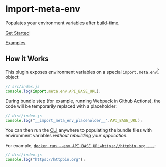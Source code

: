 # Import-meta-env

Populates your environment variables after build-time.

[Get Started](/guide.html#getting-started)

[Examples](https://github.com/iendeavor/import-meta-env/tree/main/packages/examples)

## How it Works

This plugin exposes environment variables on a special `import.meta.env`[<sup>?</sup>](guide.html#why-use-importmeta) object:

```js
// src/index.js
console.log(import.meta.env.API_BASE_URL);
```

During bundle step (for example, running Webpack in Github Actions), the code will be temporarily replaced with a placeholder:

```js
// dist/index.js
console.log("__import_meta_env_placeholder__".API_BASE_URL);
```

You can then run the [CLI](guide.html#install-cli) anywhere to populating the bundle files with environment variables _without rebuilding your application_.

For example, [`docker run --env API_BASE_URL=https://httpbin.org ...`](https://docs.docker.com/engine/reference/commandline/run/#set-environment-variables--e---env---env-file):

```js
// dist/index.js
console.log("https://httpbin.org");
```
